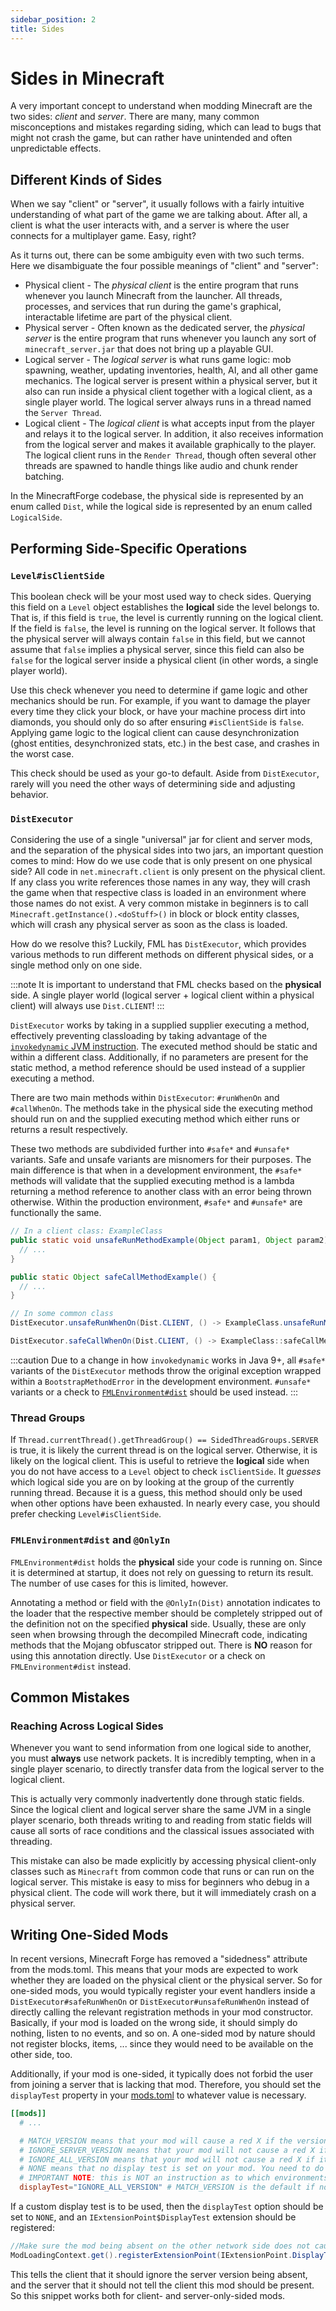 ```yaml
---
sidebar_position: 2
title: Sides
---
```


# Sides in Minecraft

A very important concept to understand when modding Minecraft are the two sides: *client* and *server*. There are many, many common misconceptions and mistakes regarding siding, which can lead to bugs that might not crash the game, but can rather have unintended and often unpredictable effects.

## Different Kinds of Sides

When we say "client" or "server", it usually follows with a fairly intuitive understanding of what part of the game we are talking about. After all, a client is what the user interacts with, and a server is where the user connects for a multiplayer game. Easy, right?

As it turns out, there can be some ambiguity even with two such terms. Here we disambiguate the four possible meanings of "client" and "server":

* Physical client - The *physical client* is the entire program that runs whenever you launch Minecraft from the launcher. All threads, processes, and services that run during the game's graphical, interactable lifetime are part of the physical client.
* Physical server - Often known as the dedicated server, the *physical server* is the entire program that runs whenever you launch any sort of `minecraft_server.jar` that does not bring up a playable GUI.
* Logical server - The *logical server* is what runs game logic: mob spawning, weather, updating inventories, health, AI, and all other game mechanics. The logical server is present within a physical server, but it also can run inside a physical client together with a logical client, as a single player world. The logical server always runs in a thread named the `Server Thread`.
* Logical client - The *logical client* is what accepts input from the player and relays it to the logical server. In addition, it also receives information from the logical server and makes it available graphically to the player. The logical client runs in the `Render Thread`, though often several other threads are spawned to handle things like audio and chunk render batching.

In the MinecraftForge codebase, the physical side is represented by an enum called `Dist`, while the logical side is represented by an enum called `LogicalSide`.

## Performing Side-Specific Operations

### `Level#isClientSide`

This boolean check will be your most used way to check sides. Querying this field on a `Level` object establishes the  **logical** side the level belongs to. That is, if this field is `true`, the level is currently running on the logical client. If the field is `false`, the level is running on the logical server. It follows that the physical server will always contain `false` in this field, but we cannot assume that `false` implies a physical server, since this field can also be `false` for the logical server inside a physical client (in other words, a single player world).

Use this check whenever you need to determine if game logic and other mechanics should be run. For example, if you want to damage the player every time they click your block, or have your machine process dirt into diamonds, you should only do so after ensuring `#isClientSide` is `false`. Applying game logic to the logical client can cause desynchronization (ghost entities, desynchronized stats, etc.) in the best case, and crashes in the worst case.

This check should be used as your go-to default. Aside from `DistExecutor`, rarely will you need the other ways of determining side and adjusting behavior.

### `DistExecutor`

Considering the use of a single "universal" jar for client and server mods, and the separation of the physical sides into two jars, an important question comes to mind: How do we use code that is only present on one physical side? All code in `net.minecraft.client` is only present on the physical client. If any class you write references those names in any way, they will crash the game when that respective class is loaded in an environment where those names do not exist. A very common mistake in beginners is to call `Minecraft.getInstance().<doStuff>()` in block or block entity classes, which will crash any physical server as soon as the class is loaded.

How do we resolve this? Luckily, FML has `DistExecutor`, which provides various methods to run different methods on different physical sides, or a single method only on one side.

:::note
It is important to understand that FML checks based on the **physical** side. A single player world (logical server + logical client within a physical client) will always use `Dist.CLIENT`!
:::

`DistExecutor` works by taking in a supplied supplier executing a method, effectively preventing classloading by taking advantage of the [`invokedynamic` JVM instruction][invokedynamic]. The executed method should be static and within a different class. Additionally, if no parameters are present for the static method, a method reference should be used instead of a supplier executing a method.

There are two main methods within `DistExecutor`: `#runWhenOn` and `#callWhenOn`. The methods take in the physical side the executing method should run on and the supplied executing method which either runs or returns a result respectively.

These two methods are subdivided further into `#safe*` and `#unsafe*` variants. Safe and unsafe variants are misnomers for their purposes. The main difference is that when in a development environment, the `#safe*` methods will validate that the supplied executing method is a lambda returning a method reference to another class with an error being thrown otherwise. Within the production environment, `#safe*` and `#unsafe*` are functionally the same.

```java
// In a client class: ExampleClass
public static void unsafeRunMethodExample(Object param1, Object param2) {
  // ...
}

public static Object safeCallMethodExample() {
  // ...
}

// In some common class
DistExecutor.unsafeRunWhenOn(Dist.CLIENT, () -> ExampleClass.unsafeRunMethodExample(var1, var2));

DistExecutor.safeCallWhenOn(Dist.CLIENT, () -> ExampleClass::safeCallMethodExample);

```

:::caution
Due to a change in how `invokedynamic` works in Java 9+, all `#safe*` variants of the `DistExecutor` methods throw the original exception wrapped within a `BootstrapMethodError` in the development environment. `#unsafe*` variants or a check to [`FMLEnvironment#dist`][dist] should be used instead.
:::

### Thread Groups

If `Thread.currentThread().getThreadGroup() == SidedThreadGroups.SERVER` is true, it is likely the current thread is on the logical server. Otherwise, it is likely on the logical client. This is useful to retrieve the **logical** side when you do not have access to a `Level` object to check `isClientSide`. It *guesses* which logical side you are on by looking at the group of the currently running thread. Because it is a guess, this method should only be used when other options have been exhausted. In nearly every case, you should prefer checking `Level#isClientSide`.

### `FMLEnvironment#dist` and `@OnlyIn`

`FMLEnvironment#dist` holds the **physical** side your code is running on. Since it is determined at startup, it does not rely on guessing to return its result. The number of use cases for this is limited, however.

Annotating a method or field with the `@OnlyIn(Dist)` annotation indicates to the loader that the respective member should be completely stripped out of the definition not on the specified **physical** side. Usually, these are only seen when browsing through the decompiled Minecraft code, indicating methods that the Mojang obfuscator stripped out. There is **NO** reason for using this annotation directly. Use `DistExecutor` or a check on `FMLEnvironment#dist` instead.

## Common Mistakes

### Reaching Across Logical Sides

Whenever you want to send information from one logical side to another, you must **always** use network packets. It is incredibly tempting, when in a single player scenario, to directly transfer data from the logical server to the logical client.

This is actually very commonly inadvertently done through static fields. Since the logical client and logical server share the same JVM in a single player scenario, both threads writing to and reading from static fields will cause all sorts of race conditions and the classical issues associated with threading.

This mistake can also be made explicitly by accessing physical client-only classes such as `Minecraft` from common code that runs or can run on the logical server. This mistake is easy to miss for beginners who debug in a physical client. The code will work there, but it will immediately crash on a physical server.


## Writing One-Sided Mods

In recent versions, Minecraft Forge has removed a "sidedness" attribute from the mods.toml. This means that your mods are expected to work whether they are loaded on the physical client or the physical server. So for one-sided mods, you would typically register your event handlers inside a `DistExecutor#safeRunWhenOn` or `DistExecutor#unsafeRunWhenOn` instead of directly calling the relevant registration methods in your mod constructor. Basically, if your mod is loaded on the wrong side, it should simply do nothing, listen to no events, and so on. A one-sided mod by nature should not register blocks, items, ... since they would need to be available on the other side, too.

Additionally, if your mod is one-sided, it typically does not forbid the user from joining a server that is lacking that mod. Therefore, you should set the `displayTest` property in your [mods.toml][structuring] to whatever value is necessary.

```toml
[[mods]]
  # ...

  # MATCH_VERSION means that your mod will cause a red X if the versions on client and server differ. This is the default behaviour and should be what you choose if you have server and client elements to your mod.
  # IGNORE_SERVER_VERSION means that your mod will not cause a red X if it's present on the server but not on the client. This is what you should use if you're a server only mod.
  # IGNORE_ALL_VERSION means that your mod will not cause a red X if it's present on the client or the server. This is a special case and should only be used if your mod has no server component.
  # NONE means that no display test is set on your mod. You need to do this yourself, see IExtensionPoint.DisplayTest for more information. You can define any scheme you wish with this value.
  # IMPORTANT NOTE: this is NOT an instruction as to which environments (CLIENT or DEDICATED SERVER) your mod loads on. Your mod should load (and maybe do nothing!) whereever it finds itself.
  displayTest="IGNORE_ALL_VERSION" # MATCH_VERSION is the default if nothing is specified (#optional)
```

If a custom display test is to be used, then the `displayTest` option should be set to `NONE`, and an `IExtensionPoint$DisplayTest` extension should be registered:

```java
//Make sure the mod being absent on the other network side does not cause the client to display the server as incompatible
ModLoadingContext.get().registerExtensionPoint(IExtensionPoint.DisplayTest.class, () -> new IExtensionPoint.DisplayTest(() -> NetworkConstants.IGNORESERVERONLY, (a, b) -> true));
```

This tells the client that it should ignore the server version being absent, and the server that it should not tell the client this mod should be present. So this snippet works both for client- and server-only-sided mods.


[invokedynamic]: https://docs.oracle.com/javase/specs/jvms/se17/html/jvms-6.html#jvms-6.5.invokedynamic
[dist]: #fmlenvironmentdist-and-onlyin
[structuring]: ../gettingstarted/modfiles.md#modstoml
